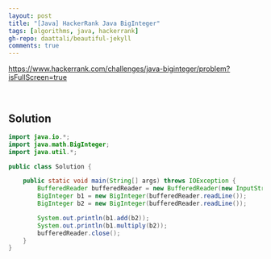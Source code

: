 ```yaml
---
layout: post
title: "[Java] HackerRank Java BigInteger"
tags: [algorithms, java, hackerrank]
gh-repo: daattali/beautiful-jekyll
comments: true
---
```


<https://www.hackerrank.com/challenges/java-biginteger/problem?isFullScreen=true>

<br>

## Solution

```java
import java.io.*;
import java.math.BigInteger;
import java.util.*;

public class Solution {

    public static void main(String[] args) throws IOException {
        BufferedReader bufferedReader = new BufferedReader(new InputStreamReader(System.in));
        BigInteger b1 = new BigInteger(bufferedReader.readLine());
        BigInteger b2 = new BigInteger(bufferedReader.readLine());

        System.out.println(b1.add(b2));
        System.out.println(b1.multiply(b2));
        bufferedReader.close();
    }
}
```